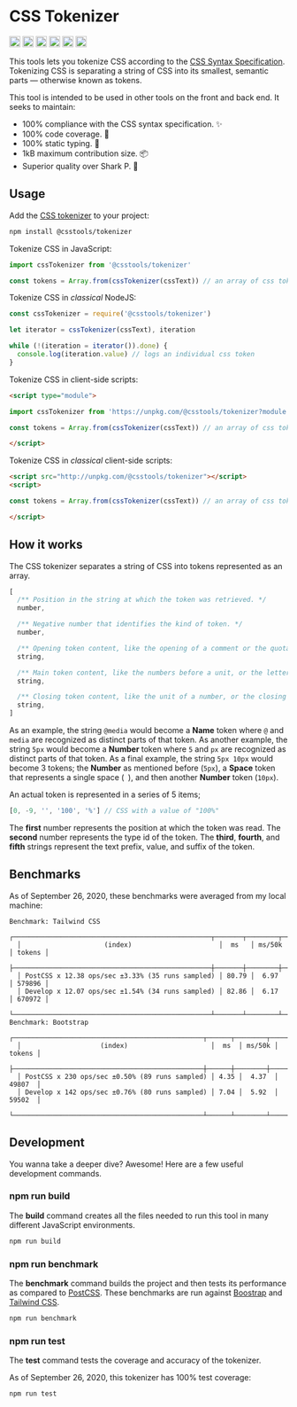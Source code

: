 # CSS Tokenizer

[<img alt="npm version" src="https://img.shields.io/npm/v/@csstools/tokenizer.svg" height="20">](https://www.npmjs.com/package/@csstools/tokenizer)
[<img alt="build status" src="https://img.shields.io/travis/csstools/tokenizer/master.svg" height="20">](https://travis-ci.org/github/csstools/tokenizer)
[<img alt="code coverage" src="https://img.shields.io/codecov/c/github/csstools/tokenizer" height="20">](https://codecov.io/gh/csstools/tokenizer)
[<img alt="issue tracker" src="https://img.shields.io/github/issues/csstools/tokenizer.svg" height="20">](https://github.com/csstools/tokenizer/issues)
[<img alt="pull requests" src="https://img.shields.io/github/issues-pr/csstools/tokenizer.svg" height="20">](https://github.com/csstools/tokenizer/pulls)
[<img alt="support chat" src="https://img.shields.io/badge/support-chat-blue.svg" height="20">](https://gitter.im/postcss/postcss)

This tools lets you tokenize CSS according to the [CSS Syntax Specification](https://drafts.csswg.org/css-syntax/).
Tokenizing CSS is separating a string of CSS into its smallest, semantic parts — otherwise known as tokens.

This tool is intended to be used in other tools on the front and back end. It seeks to maintain:

- 100% compliance with the CSS syntax specification. ✨
- 100% code coverage. 🦺
- 100% static typing. 💪
- 1kB maximum contribution size. 📦
- Superior quality over Shark P. 🦈

## Usage

Add the [CSS tokenizer](https://github.com/csstools/tokenizer) to your project:

```sh
npm install @csstools/tokenizer
```

Tokenize CSS in JavaScript:

```js
import cssTokenizer from '@csstools/tokenizer'

const tokens = Array.from(cssTokenizer(cssText)) // an array of css tokens
```

Tokenize CSS in _classical_ NodeJS:

```js
const cssTokenizer = require('@csstools/tokenizer')

let iterator = cssTokenizer(cssText), iteration

while (!(iteration = iterator()).done) {
  console.log(iteration.value) // logs an individual css token
}
```

Tokenize CSS in client-side scripts:

```html
<script type="module">

import cssTokenizer from 'https://unpkg.com/@csstools/tokenizer?module'

const tokens = Array.from(cssTokenizer(cssText)) // an array of css tokens

</script>
```

Tokenize CSS in _classical_ client-side scripts:

```html
<script src="http://unpkg.com/@csstools/tokenizer"></script>
<script>

const tokens = Array.from(cssTokenizer(cssText)) // an array of css tokens

</script>
```

## How it works

The CSS tokenizer separates a string of CSS into tokens represented as an array.

```ts
[
  /** Position in the string at which the token was retrieved. */
  number,

  /** Negative number that identifies the kind of token. */
  number,

  /** Opening token content, like the opening of a comment or the quotation mark of a string. */
  string,

  /** Main token content, like the numbers before a unit, or the letters after an at-sign. */
  string,

  /** Closing token content, like the unit of a number, or the closing of a comment. */
  string,
]
```

As an example, the string `@media` would become a **Name** token where `@` and `media` are recognized as distinct parts of that token. As another example, the string `5px` would become a **Number** token where `5` and `px` are recognized as distinct parts of that token. As a final example, the string `5px 10px` would become 3 tokens; the **Number** as mentioned before (`5px`), a **Space** token that represents a single space (` `), and then another **Number** token (`10px`).

An actual token is represented in a series of 5 items;

```js
[0, -9, '', '100', '%'] // CSS with a value of "100%"
```

The **first** number represents the position at which the token was read. The **second** number represents the type id of the token. The **third**, **fourth**, and **fifth** strings represent the text prefix, value, and suffix of the token.

## Benchmarks

As of September 26, 2020, these benchmarks were averaged from my local machine:

```
Benchmark: Tailwind CSS
  ┌──────────────────────────────────────────────────┬───────┬────────┬────────┐
  │                     (index)                      │  ms   │ ms/50k │ tokens │
  ├──────────────────────────────────────────────────┼───────┼────────┼────────┤
  │ PostCSS x 12.38 ops/sec ±3.33% (35 runs sampled) │ 80.79 │  6.97  │ 579896 │
  │ Develop x 12.07 ops/sec ±1.54% (34 runs sampled) │ 82.86 │  6.17  │ 670972 │
  └──────────────────────────────────────────────────┴───────┴────────┴────────┘
Benchmark: Bootstrap
  ┌────────────────────────────────────────────────┬──────┬────────┬────────┐
  │                    (index)                     │  ms  │ ms/50k │ tokens │
  ├────────────────────────────────────────────────┼──────┼────────┼────────┤
  │ PostCSS x 230 ops/sec ±0.50% (89 runs sampled) │ 4.35 │  4.37  │ 49807  │
  │ Develop x 142 ops/sec ±0.76% (80 runs sampled) │ 7.04 │  5.92  │ 59502  │
  └────────────────────────────────────────────────┴──────┴────────┴────────┘
```

## Development

You wanna take a deeper dive? Awesome! Here are a few useful development commands.

### npm run build

The **build** command creates all the files needed to run this tool in many different JavaScript environments.

```sh
npm run build
```

### npm run benchmark

The **benchmark** command builds the project and then tests its performance as compared to [PostCSS].
These benchmarks are run against [Boostrap] and [Tailwind CSS].

```sh
npm run benchmark
```

### npm run test

The **test** command tests the coverage and accuracy of the tokenizer.

As of September 26, 2020, this tokenizer has 100% test coverage:

```sh
npm run test
```

[Boostrap]: https://getbootstrap.com
[PostCSS]: https://postcss.org
[Tailwind CSS]: https://tailwindcss.com
